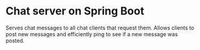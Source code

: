 # Chat server on Spring Boot
Serves chat messages to all chat clients that request them. Allows clients to post new messages and efficiently ping to see if a new message was posted.

